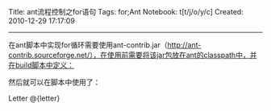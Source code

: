 Title: ant流程控制之for语句
Tags: for;Ant
Notebook: t[t/j/o/y/c]
Created: 2010-12-29 17:17:09

------

在ant脚本中实现for循环需要使用ant-contrib.jar（http://ant-contrib.sourceforge.net/），在使用前需要将该jar包放在ant的classpath中，并在build脚本中定义：

 <taskdef classpath="ant-contrib.jar" resource="net/sf/antcontrib/antlib.xml"/> 

然后就可以在脚本中使用了：

 <target name="ex"> 
 
 <echo message="The first five letters of the alphabet are:"/> 

 <for list="a,b,c,d,e" param="letter"> 
 
 <sequential> 
  
 <echo>Letter @{letter}</echo> 
  
 </sequential> 
 
 </for> 
 
 </target>